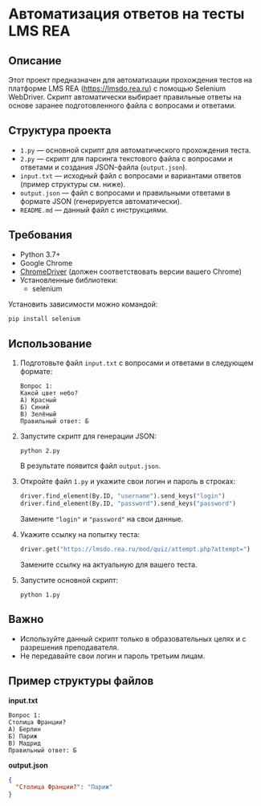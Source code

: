 # Автоматизация ответов на тесты LMS REA

## Описание

Этот проект предназначен для автоматизации прохождения тестов на платформе LMS REA (https://lmsdo.rea.ru) с помощью Selenium WebDriver. Скрипт автоматически выбирает правильные ответы на основе заранее подготовленного файла с вопросами и ответами.

## Структура проекта

- `1.py` — основной скрипт для автоматического прохождения теста.
- `2.py` — скрипт для парсинга текстового файла с вопросами и ответами и создания JSON-файла (`output.json`).
- `input.txt` — исходный файл с вопросами и вариантами ответов (пример структуры см. ниже).
- `output.json` — файл с вопросами и правильными ответами в формате JSON (генерируется автоматически).
- `README.md` — данный файл с инструкциями.

## Требования

- Python 3.7+
- Google Chrome
- [ChromeDriver](https://chromedriver.chromium.org/downloads) (должен соответствовать версии вашего Chrome)
- Установленные библиотеки:
  - selenium

Установить зависимости можно командой:
```bash
pip install selenium
```

## Использование

1. Подготовьте файл `input.txt` с вопросами и ответами в следующем формате:
   ```
   Вопрос 1:
   Какой цвет небо?
   А) Красный
   Б) Синий
   В) Зелёный
   Правильный ответ: Б
   ```

2. Запустите скрипт для генерации JSON:
   ```
   python 2.py
   ```
   В результате появится файл `output.json`.

3. Откройте файл `1.py` и укажите свои логин и пароль в строках:
   ```python
   driver.find_element(By.ID, "username").send_keys("login")
   driver.find_element(By.ID, "password").send_keys("password")
   ```
   Замените `"login"` и `"password"` на свои данные.

4. Укажите ссылку на попытку теста:
   ```python
   driver.get("https://lmsdo.rea.ru/mod/quiz/attempt.php?attempt=")
   ```
   Замените ссылку на актуальную для вашего теста.

5. Запустите основной скрипт:
   ```
   python 1.py
   ```

## Важно

- Используйте данный скрипт только в образовательных целях и с разрешения преподавателя.
- Не передавайте свои логин и пароль третьим лицам.

## Пример структуры файлов

**input.txt**
```
Вопрос 1:
Столица Франции?
А) Берлин
Б) Париж
В) Мадрид
Правильный ответ: Б
```

**output.json**
```json
{
  "Столица Франции?": "Париж"
}
``` 

